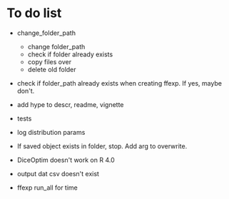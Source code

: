 # To do list

* change_folder_path
  - change folder_path
  - check if folder already exists
  - copy files over
  - delete old folder

* check if folder_path already exists when creating ffexp.
If yes, maybe don't.

* add hype to descr, readme, vignette

* tests

* log distribution params

* If saved object exists in folder, stop. Add arg to overwrite.

* DiceOptim doesn't work on R 4.0

* output dat csv doesn't exist

* ffexp run_all for time
